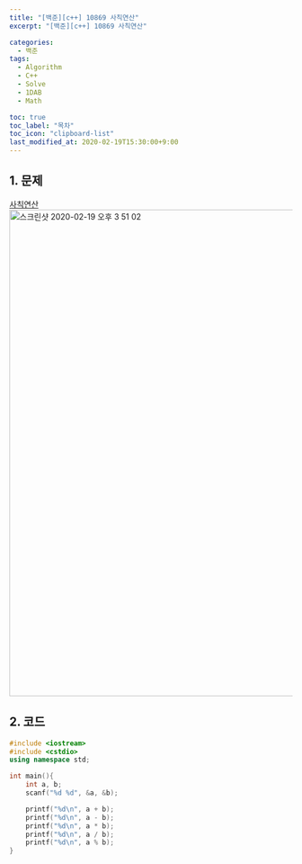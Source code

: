 ```yaml
---
title: "[백준][c++] 10869 사칙연산"
excerpt: "[백준][c++] 10869 사칙연산"

categories:
  - 백준
tags:
  - Algorithm
  - C++
  - Solve
  - 1DAB
  - Math

toc: true
toc_label: "목차"
toc_icon: "clipboard-list"
last_modified_at: 2020-02-19T15:30:00+9:00
---
```


## 1. 문제
[사칙연산](https://www.acmicpc.net/problem/10869)  
<img width="865" alt="스크린샷 2020-02-19 오후 3 51 02" src="https://user-images.githubusercontent.com/20227720/74809049-a3821100-532f-11ea-94b8-c502c58352e3.png">


## 2. 코드

```c++
#include <iostream>
#include <cstdio>
using namespace std;

int main(){
    int a, b;
    scanf("%d %d", &a, &b);

    printf("%d\n", a + b);
    printf("%d\n", a - b);
    printf("%d\n", a * b);
    printf("%d\n", a / b);
    printf("%d\n", a % b);
}
```